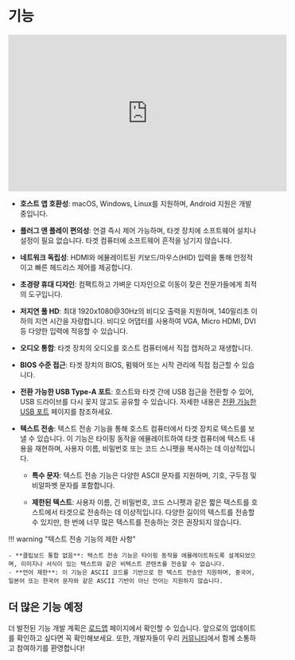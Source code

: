 # 기능

<iframe width="560" height="315" loading="lazy" src="https://www.youtube.com/embed/r3HNUflWGOY?si=84Ek6F9ocHmmGTqW" title="YouTube video player" frameborder="0" allow="accelerometer; autoplay; clipboard-write; encrypted-media; gyroscope; picture-in-picture; web-share" referrerpolicy="strict-origin-when-cross-origin" allowfullscreen></iframe>

- **호스트 앱 호환성**:
  macOS, Windows, Linux를 지원하며, Android 지원은 개발 중입니다.

- **플러그 앤 플레이 편의성**:
  연결 즉시 제어 가능하며, 타겟 장치에 소프트웨어 설치나 설정이 필요 없습니다. 타겟 컴퓨터에 소프트웨어 흔적을 남기지 않습니다.

- **네트워크 독립성**:
  HDMI와 에뮬레이트된 키보드/마우스(HID) 입력을 통해 안정적이고 빠른 헤드리스 제어를 제공합니다.

- **초경량 휴대 디자인**:
  컴팩트하고 가벼운 디자인으로 이동이 잦은 전문가들에게 최적의 도구입니다.

- **저지연 풀 HD**:
  최대 1920x1080@30Hz의 비디오 출력을 지원하며, 140밀리초 이하의 지연 시간을 자랑합니다. 비디오 어댑터를 사용하여 VGA, Micro HDMI, DVI 등 다양한 입력에 적응할 수 있습니다.

- **오디오 통합**:
  타겟 장치의 오디오를 호스트 컴퓨터에서 직접 캡처하고 재생합니다.

- **BIOS 수준 접근**:
  타겟 장치의 BIOS, 펌웨어 또는 시작 관리에 직접 접근할 수 있습니다.

- **전환 가능한 USB Type-A 포트**:
  호스트와 타겟 간에 USB 접근을 전환할 수 있어, USB 드라이브를 다시 꽂지 않고도 공유할 수 있습니다. 자세한 내용은 [전환 가능한 USB 포트](/usb-switch) 페이지를 참조하세요.

- **텍스트 전송**:
  텍스트 전송 기능을 통해 호스트 컴퓨터에서 타겟 장치로 텍스트를 보낼 수 있습니다. 이 기능은 타이핑 동작을 에뮬레이트하여 타겟 컴퓨터에 텍스트 내용을 재현하며, 사용자 이름, 비밀번호 또는 코드 스니펫을 복사하는 데 이상적입니다.
  
    - **특수 문자**: 텍스트 전송 기능은 다양한 ASCII 문자를 지원하며, 기호, 구두점 및 비알파벳 문자를 포함합니다.

    - **제한된 텍스트**: 사용자 이름, 긴 비밀번호, 코드 스니펫과 같은 짧은 텍스트를 호스트에서 타겟으로 전송하는 데 이상적입니다. 다양한 길이의 텍스트를 전송할 수 있지만, 한 번에 너무 많은 텍스트를 전송하는 것은 권장되지 않습니다.

!!! warning "텍스트 전송 기능의 제한 사항"

    - **클립보드 통합 없음**: 텍스트 전송 기능은 타이핑 동작을 에뮬레이트하도록 설계되었으며, 이미지나 서식이 있는 텍스트와 같은 비텍스트 콘텐츠를 전송할 수 없습니다.
    - **언어 제한**: 이 기능은 ASCII 코드를 기반으로 한 텍스트 전송만 지원하며, 중국어, 일본어 또는 한국어 문자와 같은 ASCII 기반이 아닌 언어는 지원하지 않습니다.

## 더 많은 기능 예정

더 발전된 기능 개발 계획은 [로드맵](/roadmap) 페이지에서 확인할 수 있습니다. 앞으로의 업데이트를 확인하고 싶다면 꼭 확인해보세요. 또한, 개발자들이 우리 [커뮤니티](/community)에서 함께 소통하고 참여하기를 환영합니다!